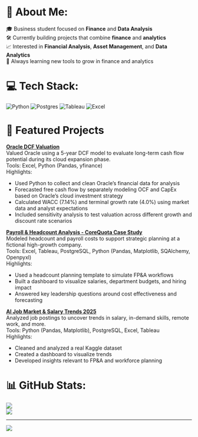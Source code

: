 # 💫 About Me:
🎓 Business student focused on **Finance** and **Data Analysis**  <br>🛠️ Currently building projects that combine **finance** and **analytics**<br>📈 Interested in **Financial Analysis**, **Asset Management**, and **Data Analytics**<br>🧠 Always learning new tools to grow in finance and analytics<br> 

# 💻 Tech Stack:
![Python](https://img.shields.io/badge/python-3670A0?style=for-the-badge&logo=python&logoColor=ffdd54) ![Postgres](https://img.shields.io/badge/postgres-%23316192.svg?style=for-the-badge&logo=postgresql&logoColor=white) ![Tableau](https://img.shields.io/badge/Tableau-E97627?style=for-the-badge&logo=tableau&logoColor=white) ![Excel](https://img.shields.io/badge/Excel-217346?style=for-the-badge&logo=microsoft-excel&logoColor=white)

# 📁 Featured Projects
**[Oracle DCF Valuation](https://github.com/freddypadilla/oracledcf)**                                                                                                               
Valued Oracle using a 5-year DCF model to evaluate long-term cash flow potential during its cloud expansion phase.                                                                   
Tools: Excel, Python (Pandas, yfinance)                                                                                                                                              
Highlights:
- Used Python to collect and clean Oracle’s financial data for analysis
- Forecasted free cash flow by separately modeling OCF and CapEx based on Oracle’s cloud investment strategy
- Calculated WACC (7.14%) and terminal growth rate (4.0%) using market data and analyst expectations
- Included sensitivity analysis to test valuation across different growth and discount rate scenarios

**[Payroll & Headcount Analysis - CoreQuota Case Study](https://github.com/freddypadilla/CoreQuota-Case-Study-)**                                                                    
Modeled headcount and payroll costs to support strategic planning at a fictional high-growth company.                                                                                
Tools: Excel, Tableau, PostgreSQL, Python (Pandas, Matplotlib, SQAlchemy, Openpyxl)                                                                                                  
Highlights:
- Used a headcount planning template to simulate FP&A workflows
- Built a dashboard to visualize salaries, department budgets, and hiring impact
- Answered key leadership questions around cost effectiveness and forecasting

**[AI Job Market & Salary Trends 2025](https://github.com/freddypadilla/AI-Job-Market-Analysis.git)**  
Analyzed job postings to uncover trends in salary, in-demand skills, remote work, and more.                               
Tools: Python (Pandas, Matplotlib), PostgreSQL, Excel, Tableau    
Highlights:
- Cleaned and analyzed a real Kaggle dataset
- Created a dashboard to visualize trends
- Developed insights relevant to FP&A and workforce planning

# 📊 GitHub Stats:
![](https://github-readme-stats.vercel.app/api?username=freddypadilla&theme=discord_old_blurple&hide_border=false&include_all_commits=false&count_private=false)<br/>
![](https://nirzak-streak-stats.vercel.app/?user=freddypadilla&theme=discord_old_blurple&hide_border=false)<br/>

---
[![](https://visitcount.itsvg.in/api?id=freddypadilla&icon=0&color=0)](https://visitcount.itsvg.in)
